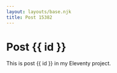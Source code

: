 ```yaml
---
layout: layouts/base.njk
title: Post 15382
---
```


# Post {{ id }}

This is post {{ id }} in my Eleventy project.
